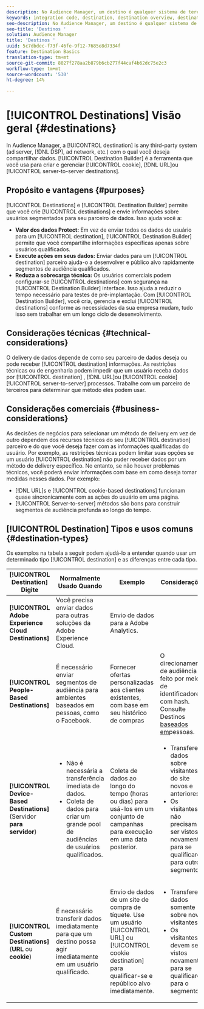 ```yaml
---
description: No Audience Manager, um destino é qualquer sistema de terceiros (servidor de anúncios, DSP, rede de anúncios etc.) com o qual você deseja compartilhar dados. Use a ferramenta Destination Builder para criar e gerenciar cookies, URL ou destinos de servidor para servidor.
keywords: integration code, destination, destination overview, destination, destination, destination, destination, destination, destination, destination, destination, destination, destination, destination
seo-description: No Audience Manager, um destino é qualquer sistema de terceiros (servidor de anúncios, DSP, rede de anúncios etc.) com o qual você deseja compartilhar dados. O Construtor de destinos é a ferramenta usada para criar e gerenciar cookies, URL ou destinos de servidor para servidor.
seo-title: 'Destinos '
solution: Audience Manager
title: 'Destinos '
uuid: 5c7dbdec-f73f-46fe-9f12-7685e8d7334f
feature: Destination Basics
translation-type: tm+mt
source-git-commit: 8027f278aa2b879b6cb277f44caf4b62dc75e2c3
workflow-type: tm+mt
source-wordcount: '530'
ht-degree: 14%

---
```



# [!UICONTROL Destinations] Visão geral {#destinations}

In Audience Manager, a [!UICONTROL destination] is any third-party system (ad server, [!DNL DSP], ad network, etc.) com o qual você deseja compartilhar dados. [!UICONTROL Destination Builder] é a ferramenta que você usa para criar e gerenciar [!UICONTROL cookie], [!DNL URL]ou [!UICONTROL server-to-server destinations].

## Propósito e vantagens {#purposes}

<!-- c_destinations.xml -->

[!UICONTROL Destinations] e [!UICONTROL Destination Builder] permite que você crie [!UICONTROL destinations] e envie informações sobre usuários segmentados para seu parceiro de dados. Isso ajuda você a:

* **Valor dos dados Protect:** Em vez de enviar todos os dados do usuário para um [!UICONTROL destination], [!UICONTROL Destination Builder] permite que você compartilhe informações específicas apenas sobre usuários qualificados.
* **Execute ações em seus dados:** Enviar dados para um [!UICONTROL destination] parceiro ajuda-o a desenvolver e público alvo rapidamente segmentos de audiência qualificados.
* **Reduza a sobrecarga técnica:** Os usuários comerciais podem configurar-se [!UICONTROL destinations] com segurança na [!UICONTROL Destination Builder] interface. Isso ajuda a reduzir o tempo necessário para testes de pré-implantação. Com [!UICONTROL Destination Builder], você cria, gerencia e exclui [!UICONTROL destinations] conforme as necessidades da sua empresa mudam, tudo isso sem trabalhar em um longo ciclo de desenvolvimento.

## Considerações técnicas {#technical-considerations}

<!-- destination-delivery-methods.xml -->

O delivery de dados depende de como seu parceiro de dados deseja ou pode receber [!UICONTROL destination] informações. As restrições técnicas ou de engenharia podem impedir que um usuário receba dados por [!UICONTROL destination] , [!DNL URL]ou [!UICONTROL cookie][!UICONTROL server-to-server] processos. Trabalhe com um parceiro de terceiros para determinar que método eles podem usar.

## Considerações comerciais {#business-considerations}

As decisões de negócios para selecionar um método de delivery em vez de outro dependem dos recursos técnicos do seu [!UICONTROL destination] parceiro e do que você deseja fazer com as informações qualificadas do usuário. Por exemplo, as restrições técnicas podem limitar suas opções se um usuário [!UICONTROL destination] não puder receber dados por um método de delivery específico. No entanto, se não houver problemas técnicos, você poderá enviar informações com base em como deseja tomar medidas nesses dados. Por exemplo:

* [!DNL URL]s e [!UICONTROL cookie-based destinations] funcionam quase sincronicamente com as ações do usuário em uma página.
* [!UICONTROL Server-to-server] métodos são bons para construir segmentos de audiência profunda ao longo do tempo.

## [!UICONTROL Destination] Tipos e usos comuns {#destination-types}

Os exemplos na tabela a seguir podem ajudá-lo a entender quando usar um determinado tipo [!UICONTROL destination] e as diferenças entre cada tipo.

| [!UICONTROL Destination] Digite | Normalmente Usado Quando | Exemplo | Considerações |
|--- |--- |--- |--- |
| **[!UICONTROL Adobe Experience Cloud Destinations]** | Você precisa enviar dados para outras soluções da Adobe Experience Cloud. | Envio de dados para a Adobe Analytics. |  |
| **[!UICONTROL People-Based Destinations]** | É necessário enviar segmentos de audiência para ambientes baseados em pessoas, como o Facebook. | Fornecer ofertas personalizadas aos clientes existentes, com base em seu histórico de compras | O direcionamento de audiência é feito por meio de identificadores com hash. Consulte Destinos [baseados em](people-based-destinations-overview.md)pessoas. |
| **[!UICONTROL Device-Based Destinations]** (Servidor **para servidor**) | <ul><li>Não é necessária a transferência imediata de dados.</li><li>Coleta de dados para criar um grande pool de audiências de usuários qualificados.</li></ul> | Coleta de dados ao longo do tempo (horas ou dias) para usá-los em um conjunto de campanhas para execução em uma data posterior. | <ul><li>Transfere dados sobre visitantes do site novos e anteriores. </li><li>Os visitantes não precisam ser vistos novamente para se qualificarem para outros segmentos.</li></ul> |
| **[!UICONTROL Custom Destinations]** (**URL** ou **cookie**) | É necessário transferir dados imediatamente para que um destino possa agir imediatamente em um usuário qualificado. | Envio de dados de um site de compra de tíquete. Use um usuário [!UICONTROL URL] ou [!UICONTROL cookie destination] para qualificar-se e repúblico alvo imediatamente. | <ul><li>Transfere dados somente sobre novos visitantes. </li><li>Os visitantes devem ser vistos novamente para se qualificarem para o segmento.</li></ul> |
